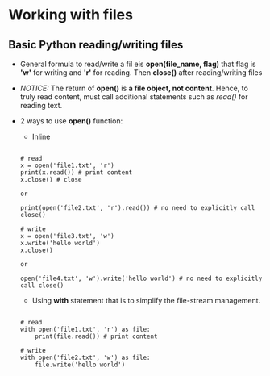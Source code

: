 # Working with files

## Basic Python reading/writing files
- General formula to read/write a fil eis **open(file_name, flag)** that flag is **'w'** for writing and **'r'** for reading. Then **close()** after reading/writing files
- **NOTICE*:* The return of **open()** is **a file object, not content**. Hence, to truly read content, must call additional statements such as *read()* for reading text.
- 2 ways to use **open()** function:
	- Inline 
	```

	# read
	x = open('file1.txt', 'r')
	print(x.read()) # print content
	x.close() # close

	or

	print(open('file2.txt', 'r').read()) # no need to explicitly call close()

	# write 
	x = open('file3.txt', 'w')
	x.write('hello world')
	x.close()

	or 

	open('file4.txt', 'w').write('hello world') # no need to explicitly call close()
	```

	- Using **with** statement that is to simplify the file-stream management.
	```

	# read
	with open('file1.txt', 'r') as file:
		print(file.read()) # print content

	# write
	with open('file2.txt', 'w') as file:
		file.write('hello world')
	```
